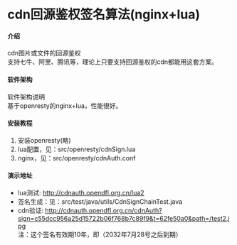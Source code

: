 # cdn回源鉴权签名算法(nginx+lua)

#### 介绍
cdn图片或文件的回源鉴权  
支持七牛、阿里、腾讯等，理论上只要支持回源鉴权的cdn都能用这套方案。


#### 软件架构
软件架构说明  
基于openresty的nginx+lua，性能很好。  



#### 安装教程

1. 安装openresty(略)
2. lua配置，见：src/openresty/cdnSign.lua
3. nginx，见：src/openresty/cdnAuth.conf

#### 演示地址

* lua测试: http://cdnauth.opendfl.org.cn/lua2
* 签名生成：见：src/test/java/utils/CdnSignChainTest.java
* cdn验证: http://cdnauth.opendfl.org.cn/cdnAuth?sign=c55dcc956a25d15722b06f768b7c89f9&t=62fe50a0&path=/test2.jpg  
注：这个签名有效期10年，即（2032年7月28号之后到期）
